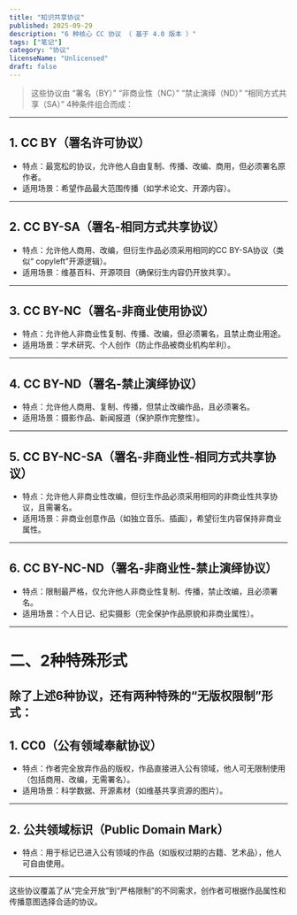 ```yaml
---
title: "知识共享协议"
published: 2025-09-29
description: "6 种核心 CC 协议 （ 基于 4.0 版本 ）"
tags: ["笔记"]
category: "协议"
licenseName: "Unlicensed"
draft: false
---
```

> 这些协议由
> “署名（BY）”
> “非商业性（NC）”
> “禁止演绎（ND）”
> “相同方式共享（SA）”
> 4种条件组合而成：
 ---
## 1. CC BY（署名许可协议）
- 特点：最宽松的协议，允许他人自由复制、传播、改编、商用，但必须署名原作者。
- 适用场景：希望作品最大范围传播（如学术论文、开源内容）。
---
## 2. CC BY-SA（署名-相同方式共享协议）
- 特点：允许他人商用、改编，但衍生作品必须采用相同的CC BY-SA协议（类似“ copyleft”开源逻辑）。
- 适用场景：维基百科、开源项目（确保衍生内容仍开放共享）。
---
## 3. CC BY-NC（署名-非商业使用协议）
- 特点：允许他人非商业性复制、传播、改编，但必须署名，且禁止商业用途。
- 适用场景：学术研究、个人创作（防止作品被商业机构牟利）。
---
## 4. CC BY-ND（署名-禁止演绎协议）
- 特点：允许他人商用、复制、传播，但禁止改编作品，且必须署名。
- 适用场景：摄影作品、新闻报道（保护原作完整性）。
---
## 5. CC BY-NC-SA（署名-非商业性-相同方式共享协议）
- 特点：允许他人非商业性改编，但衍生作品必须采用相同的非商业性共享协议，且需署名。
- 适用场景：非商业创意作品（如独立音乐、插画），希望衍生内容保持非商业属性。
---
## 6. CC BY-NC-ND（署名-非商业性-禁止演绎协议）
- 特点：限制最严格，仅允许他人非商业性复制、传播，禁止改编，且必须署名。
- 适用场景：个人日记、纪实摄影（完全保护作品原貌和非商业属性）。
---
# 二、2种特殊形式
除了上述6种协议，还有两种特殊的“无版权限制”形式：
---
## 1. CC0（公有领域奉献协议）
- 特点：作者完全放弃作品的版权，作品直接进入公有领域，他人可无限制使用（包括商用、改编，无需署名）。
- 适用场景：科学数据、开源素材（如维基共享资源的图片）。
---
## 2. 公共领域标识（Public Domain Mark）
- 特点：用于标记已进入公有领域的作品（如版权过期的古籍、艺术品），他人可自由使用。
---
这些协议覆盖了从“完全开放”到“严格限制”的不同需求，创作者可根据作品属性和传播意图选择合适的协议。

